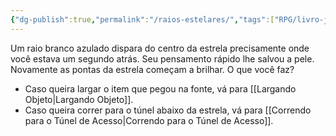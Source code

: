 ```yaml
---
{"dg-publish":true,"permalink":"/raios-estelares/","tags":["RPG/livro-jogo/Aasthar/story-points"],"created":"2024-12-24T17:54:47.212-05:00","updated":"2025-01-08T16:14:25.689-05:00"}
---
```



Um raio branco azulado dispara do centro da estrela precisamente onde você estava um segundo atrás. Seu pensamento rápido lhe salvou a pele. Novamente as pontas da estrela começam a  brilhar. O que você faz?

- Caso queira largar o item que pegou na fonte, vá para [[Largando Objeto\|Largando Objeto]].
- Caso queira correr para o túnel abaixo da estrela, vá para [[Correndo para o Túnel de Acesso\|Correndo para o Túnel de Acesso]].